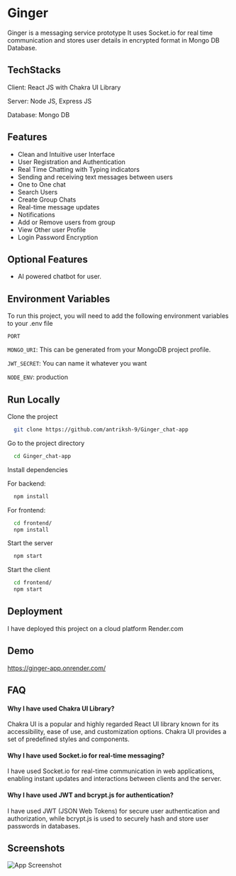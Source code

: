 
# Ginger

Ginger is a messaging service prototype It uses Socket.io for real time communication and stores user details in encrypted format in Mongo DB Database.



## TechStacks
Client: React JS with Chakra UI Library

Server: Node JS, Express JS

Database: Mongo DB
## Features

- Clean and Intuitive user Interface
- User Registration and Authentication
- Real Time Chatting with Typing indicators
- Sending and receiving text messages between users
- One to One chat
- Search Users
- Create Group Chats
- Real-time message updates
- Notifications
- Add or Remove users from group
- View Other user Profile
- Login Password Encryption


## Optional Features

- AI powered chatbot for user.
## Environment Variables

To run this project, you will need to add the following environment variables to your .env file

`PORT`

`MONGO_URI`: This can be generated from your MongoDB project          profile. 

`JWT_SECRET`: You can name it whatever you want

`NODE_ENV`: production


## Run Locally

Clone the project

```bash
  git clone https://github.com/antriksh-9/Ginger_chat-app
```

Go to the project directory

```bash
  cd Ginger_chat-app
```

Install dependencies

For backend: 
```bash
  npm install
```
For frontend: 
```bash
  cd frontend/
  npm install
```

Start the server

```bash
  npm start
```
Start the client

```bash
  cd frontend/
  npm start
```


## Deployment

I have deployed this project on a cloud platform Render.com


## Demo

https://ginger-app.onrender.com/


## FAQ

#### Why I have used Chakra UI Library?

Chakra UI is a popular and highly regarded React UI library known for its accessibility, ease of use, and customization options.
Chakra UI provides a set of predefined styles and components.

#### Why I have used Socket.io for real-time messaging?

I have used Socket.io for real-time communication in web applications, enabling instant updates and interactions between clients and the server.

#### Why I have used JWT and bcrypt.js for authentication?

I have used JWT (JSON Web Tokens) for secure user authentication and authorization, while bcrypt.js is used to securely hash and store user passwords in databases.


## Screenshots

![App Screenshot](https://via.placeholder.com/468x300?text=App+Screenshot+Here)

